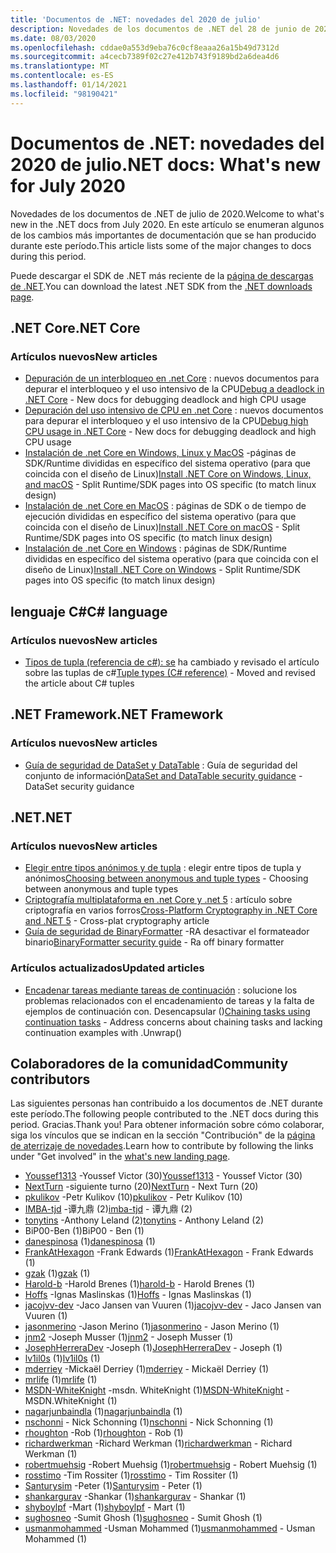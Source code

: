 ```yaml
---
title: 'Documentos de .NET: novedades del 2020 de julio'
description: Novedades de los documentos de .NET del 28 de junio de 2020:1 de agosto de 2020.
ms.date: 08/03/2020
ms.openlocfilehash: cddae0a553d9eba76c0cf8eaaa26a15b49d7312d
ms.sourcegitcommit: a4cecb7389f02c27e412b743f9189bd2a6dea4d6
ms.translationtype: MT
ms.contentlocale: es-ES
ms.lasthandoff: 01/14/2021
ms.locfileid: "98190421"
---
```

# <a name="net-docs-whats-new-for-july-2020"></a><span data-ttu-id="a8665-103">Documentos de .NET: novedades del 2020 de julio</span><span class="sxs-lookup"><span data-stu-id="a8665-103">.NET docs: What's new for July 2020</span></span>

<span data-ttu-id="a8665-104">Novedades de los documentos de .NET de julio de 2020.</span><span class="sxs-lookup"><span data-stu-id="a8665-104">Welcome to what's new in the .NET docs from July 2020.</span></span> <span data-ttu-id="a8665-105">En este artículo se enumeran algunos de los cambios más importantes de documentación que se han producido durante este período.</span><span class="sxs-lookup"><span data-stu-id="a8665-105">This article lists some of the major changes to docs during this period.</span></span>

<span data-ttu-id="a8665-106">Puede descargar el SDK de .NET más reciente de la [página de descargas de .NET](https://dotnet.microsoft.com/download).</span><span class="sxs-lookup"><span data-stu-id="a8665-106">You can download the latest .NET SDK from the [.NET downloads page](https://dotnet.microsoft.com/download).</span></span>

## <a name="net-core"></a><span data-ttu-id="a8665-107">.NET Core</span><span class="sxs-lookup"><span data-stu-id="a8665-107">.NET Core</span></span>

### <a name="new-articles"></a><span data-ttu-id="a8665-108">Artículos nuevos</span><span class="sxs-lookup"><span data-stu-id="a8665-108">New articles</span></span>

- <span data-ttu-id="a8665-109">[Depuración de un interbloqueo en .net Core](../core/diagnostics/debug-deadlock.md) : nuevos documentos para depurar el interbloqueo y el uso intensivo de la CPU</span><span class="sxs-lookup"><span data-stu-id="a8665-109">[Debug a deadlock in .NET Core](../core/diagnostics/debug-deadlock.md) - New docs for debugging deadlock and high CPU usage</span></span>
- <span data-ttu-id="a8665-110">[Depuración del uso intensivo de CPU en .net Core](../core/diagnostics/debug-highcpu.md) : nuevos documentos para depurar el interbloqueo y el uso intensivo de la CPU</span><span class="sxs-lookup"><span data-stu-id="a8665-110">[Debug high CPU usage in .NET Core](../core/diagnostics/debug-highcpu.md) - New docs for debugging deadlock and high CPU usage</span></span>
- <span data-ttu-id="a8665-111">[Instalación de .net Core en Windows, Linux y MacOS](../core/install/index.yml) -páginas de SDK/Runtime divididas en específico del sistema operativo (para que coincida con el diseño de Linux)</span><span class="sxs-lookup"><span data-stu-id="a8665-111">[Install .NET Core on Windows, Linux, and macOS](../core/install/index.yml) - Split Runtime/SDK pages into OS specific (to match linux design)</span></span>
- <span data-ttu-id="a8665-112">[Instalación de .net Core en MacOS](../core/install/macos.md) : páginas de SDK o de tiempo de ejecución divididas en específico del sistema operativo (para que coincida con el diseño de Linux)</span><span class="sxs-lookup"><span data-stu-id="a8665-112">[Install .NET Core on macOS](../core/install/macos.md) - Split Runtime/SDK pages into OS specific (to match linux design)</span></span>
- <span data-ttu-id="a8665-113">[Instalación de .net Core en Windows](../core/install/windows.md) : páginas de SDK/Runtime divididas en específico del sistema operativo (para que coincida con el diseño de Linux)</span><span class="sxs-lookup"><span data-stu-id="a8665-113">[Install .NET Core on Windows](../core/install/windows.md) - Split Runtime/SDK pages into OS specific (to match linux design)</span></span>

## <a name="c-language"></a><span data-ttu-id="a8665-114">lenguaje C#</span><span class="sxs-lookup"><span data-stu-id="a8665-114">C# language</span></span>

### <a name="new-articles"></a><span data-ttu-id="a8665-115">Artículos nuevos</span><span class="sxs-lookup"><span data-stu-id="a8665-115">New articles</span></span>

- <span data-ttu-id="a8665-116">[Tipos de tupla (referencia de c#): se](../csharp/language-reference/builtin-types/value-tuples.md) ha cambiado y revisado el artículo sobre las tuplas de c#</span><span class="sxs-lookup"><span data-stu-id="a8665-116">[Tuple types (C# reference)](../csharp/language-reference/builtin-types/value-tuples.md) - Moved and revised the article about C# tuples</span></span>

## <a name="net-framework"></a><span data-ttu-id="a8665-117">.NET Framework</span><span class="sxs-lookup"><span data-stu-id="a8665-117">.NET Framework</span></span>

### <a name="new-articles"></a><span data-ttu-id="a8665-118">Artículos nuevos</span><span class="sxs-lookup"><span data-stu-id="a8665-118">New articles</span></span>

- <span data-ttu-id="a8665-119">[Guía de seguridad de DataSet y DataTable](../framework/data/adonet/dataset-datatable-dataview/security-guidance.md) : Guía de seguridad del conjunto de información</span><span class="sxs-lookup"><span data-stu-id="a8665-119">[DataSet and DataTable security guidance](../framework/data/adonet/dataset-datatable-dataview/security-guidance.md) - DataSet security guidance</span></span>

## <a name="net"></a><span data-ttu-id="a8665-120">.NET</span><span class="sxs-lookup"><span data-stu-id="a8665-120">.NET</span></span>

### <a name="new-articles"></a><span data-ttu-id="a8665-121">Artículos nuevos</span><span class="sxs-lookup"><span data-stu-id="a8665-121">New articles</span></span>

- <span data-ttu-id="a8665-122">[Elegir entre tipos anónimos y de tupla](../standard/base-types/choosing-between-anonymous-and-tuple.md) : elegir entre tipos de tupla y anónimos</span><span class="sxs-lookup"><span data-stu-id="a8665-122">[Choosing between anonymous and tuple types](../standard/base-types/choosing-between-anonymous-and-tuple.md) - Choosing between anonymous and tuple types</span></span>
- <span data-ttu-id="a8665-123">[Criptografía multiplataforma en .net Core y .net 5](../standard/security/cross-platform-cryptography.md) : artículo sobre criptografía en varios forros</span><span class="sxs-lookup"><span data-stu-id="a8665-123">[Cross-Platform Cryptography in .NET Core and .NET 5](../standard/security/cross-platform-cryptography.md) - Cross-plat cryptography article</span></span>
- <span data-ttu-id="a8665-124">[Guía de seguridad de BinaryFormatter](../standard/serialization/binaryformatter-security-guide.md) -RA desactivar el formateador binario</span><span class="sxs-lookup"><span data-stu-id="a8665-124">[BinaryFormatter security guide](../standard/serialization/binaryformatter-security-guide.md) - Ra off binary formatter</span></span>

### <a name="updated-articles"></a><span data-ttu-id="a8665-125">Artículos actualizados</span><span class="sxs-lookup"><span data-stu-id="a8665-125">Updated articles</span></span>

- <span data-ttu-id="a8665-126">[Encadenar tareas mediante tareas de continuación](../standard/parallel-programming/chaining-tasks-by-using-continuation-tasks.md) : solucione los problemas relacionados con el encadenamiento de tareas y la falta de ejemplos de continuación con. Desencapsular ()</span><span class="sxs-lookup"><span data-stu-id="a8665-126">[Chaining tasks using continuation tasks](../standard/parallel-programming/chaining-tasks-by-using-continuation-tasks.md) - Address concerns about chaining tasks and lacking continuation examples with .Unwrap()</span></span>

## <a name="community-contributors"></a><span data-ttu-id="a8665-127">Colaboradores de la comunidad</span><span class="sxs-lookup"><span data-stu-id="a8665-127">Community contributors</span></span>

<span data-ttu-id="a8665-128">Las siguientes personas han contribuido a los documentos de .NET durante este período.</span><span class="sxs-lookup"><span data-stu-id="a8665-128">The following people contributed to the .NET docs during this period.</span></span> <span data-ttu-id="a8665-129">Gracias.</span><span class="sxs-lookup"><span data-stu-id="a8665-129">Thank you!</span></span> <span data-ttu-id="a8665-130">Para obtener información sobre cómo colaborar, siga los vínculos que se indican en la sección "Contribución" de la [página de aterrizaje de novedades](index.yml).</span><span class="sxs-lookup"><span data-stu-id="a8665-130">Learn how to contribute by following the links under "Get involved" in the [what's new landing page](index.yml).</span></span>

- <span data-ttu-id="a8665-131">[Youssef1313](https://github.com/Youssef1313) -Youssef Victor (30)</span><span class="sxs-lookup"><span data-stu-id="a8665-131">[Youssef1313](https://github.com/Youssef1313) - Youssef Victor (30)</span></span>
- <span data-ttu-id="a8665-132">[NextTurn](https://github.com/nxtn) -siguiente turno (20)</span><span class="sxs-lookup"><span data-stu-id="a8665-132">[NextTurn](https://github.com/nxtn) - Next Turn (20)</span></span>
- <span data-ttu-id="a8665-133">[pkulikov](https://github.com/pkulikov) -Petr Kulikov (10)</span><span class="sxs-lookup"><span data-stu-id="a8665-133">[pkulikov](https://github.com/pkulikov) - Petr Kulikov (10)</span></span>
- <span data-ttu-id="a8665-134">[IMBA-tjd](https://github.com/imba-tjd) -谭九鼎 (2)</span><span class="sxs-lookup"><span data-stu-id="a8665-134">[imba-tjd](https://github.com/imba-tjd) - 谭九鼎 (2)</span></span>
- <span data-ttu-id="a8665-135">[tonytins](https://github.com/tonytins) -Anthony Leland (2)</span><span class="sxs-lookup"><span data-stu-id="a8665-135">[tonytins](https://github.com/tonytins) - Anthony Leland (2)</span></span>
- <span data-ttu-id="a8665-136">BiP00-Ben (1)</span><span class="sxs-lookup"><span data-stu-id="a8665-136">BiP00 - Ben (1)</span></span>
- <span data-ttu-id="a8665-137">[danespinosa](https://github.com/danespinosa) (1)</span><span class="sxs-lookup"><span data-stu-id="a8665-137">[danespinosa](https://github.com/danespinosa) (1)</span></span>
- <span data-ttu-id="a8665-138">[FrankAtHexagon](https://github.com/FrankAtHexagon) -Frank Edwards (1)</span><span class="sxs-lookup"><span data-stu-id="a8665-138">[FrankAtHexagon](https://github.com/FrankAtHexagon) - Frank Edwards (1)</span></span>
- <span data-ttu-id="a8665-139">[gzak](https://github.com/gzak) (1)</span><span class="sxs-lookup"><span data-stu-id="a8665-139">[gzak](https://github.com/gzak) (1)</span></span>
- <span data-ttu-id="a8665-140">[Harold-b](https://github.com/harold-b) -Harold Brenes (1)</span><span class="sxs-lookup"><span data-stu-id="a8665-140">[harold-b](https://github.com/harold-b) - Harold Brenes (1)</span></span>
- <span data-ttu-id="a8665-141">[Hoffs](https://github.com/Hoffs) -Ignas Maslinskas (1)</span><span class="sxs-lookup"><span data-stu-id="a8665-141">[Hoffs](https://github.com/Hoffs) - Ignas Maslinskas (1)</span></span>
- <span data-ttu-id="a8665-142">[jacojvv-dev](https://github.com/jacojvv-dev) -Jaco Jansen van Vuuren (1)</span><span class="sxs-lookup"><span data-stu-id="a8665-142">[jacojvv-dev](https://github.com/jacojvv-dev) - Jaco Jansen van Vuuren (1)</span></span>
- <span data-ttu-id="a8665-143">[jasonmerino](https://github.com/jasonmerino) -Jason Merino (1)</span><span class="sxs-lookup"><span data-stu-id="a8665-143">[jasonmerino](https://github.com/jasonmerino) - Jason Merino (1)</span></span>
- <span data-ttu-id="a8665-144">[jnm2](https://github.com/jnm2) -Joseph Musser (1)</span><span class="sxs-lookup"><span data-stu-id="a8665-144">[jnm2](https://github.com/jnm2) - Joseph Musser (1)</span></span>
- <span data-ttu-id="a8665-145">[JosephHerreraDev](https://github.com/JosephHerreraDev) -Joseph (1)</span><span class="sxs-lookup"><span data-stu-id="a8665-145">[JosephHerreraDev](https://github.com/JosephHerreraDev) - Joseph (1)</span></span>
- <span data-ttu-id="a8665-146">[lv1il0s](https://github.com/lv1il0s) (1)</span><span class="sxs-lookup"><span data-stu-id="a8665-146">[lv1il0s](https://github.com/lv1il0s) (1)</span></span>
- <span data-ttu-id="a8665-147">[mderriey](https://github.com/mderriey) -Mickaël Derriey (1)</span><span class="sxs-lookup"><span data-stu-id="a8665-147">[mderriey](https://github.com/mderriey) - Mickaël Derriey (1)</span></span>
- <span data-ttu-id="a8665-148">[mrlife](https://github.com/mrlife) (1)</span><span class="sxs-lookup"><span data-stu-id="a8665-148">[mrlife](https://github.com/mrlife) (1)</span></span>
- <span data-ttu-id="a8665-149">[MSDN-WhiteKnight](https://github.com/MSDN-WhiteKnight) -msdn. WhiteKnight (1)</span><span class="sxs-lookup"><span data-stu-id="a8665-149">[MSDN-WhiteKnight](https://github.com/MSDN-WhiteKnight) - MSDN.WhiteKnight (1)</span></span>
- <span data-ttu-id="a8665-150">[nagarjunbaindla](https://github.com/nagarjunbaindla) (1)</span><span class="sxs-lookup"><span data-stu-id="a8665-150">[nagarjunbaindla](https://github.com/nagarjunbaindla) (1)</span></span>
- <span data-ttu-id="a8665-151">[nschonni](https://github.com/nschonni) - Nick Schonning (1)</span><span class="sxs-lookup"><span data-stu-id="a8665-151">[nschonni](https://github.com/nschonni) - Nick Schonning (1)</span></span>
- <span data-ttu-id="a8665-152">[rhoughton](https://github.com/rhoughton) -Rob (1)</span><span class="sxs-lookup"><span data-stu-id="a8665-152">[rhoughton](https://github.com/rhoughton) - Rob (1)</span></span>
- <span data-ttu-id="a8665-153">[richardwerkman](https://github.com/richardwerkman) -Richard Werkman (1)</span><span class="sxs-lookup"><span data-stu-id="a8665-153">[richardwerkman](https://github.com/richardwerkman) - Richard Werkman (1)</span></span>
- <span data-ttu-id="a8665-154">[robertmuehsig](https://github.com/robertmuehsig) -Robert Muehsig (1)</span><span class="sxs-lookup"><span data-stu-id="a8665-154">[robertmuehsig](https://github.com/robertmuehsig) - Robert Muehsig (1)</span></span>
- <span data-ttu-id="a8665-155">[rosstimo](https://github.com/rosstimo) -Tim Rossiter (1)</span><span class="sxs-lookup"><span data-stu-id="a8665-155">[rosstimo](https://github.com/rosstimo) - Tim Rossiter (1)</span></span>
- <span data-ttu-id="a8665-156">[Santurysim](https://github.com/Santurysim) -Peter (1)</span><span class="sxs-lookup"><span data-stu-id="a8665-156">[Santurysim](https://github.com/Santurysim) - Peter (1)</span></span>
- <span data-ttu-id="a8665-157">[shankargurav](https://github.com/shankargurav) -Shankar (1)</span><span class="sxs-lookup"><span data-stu-id="a8665-157">[shankargurav](https://github.com/shankargurav) - Shankar (1)</span></span>
- <span data-ttu-id="a8665-158">[shyboylpf](https://github.com/shyboylpf) -Mart (1)</span><span class="sxs-lookup"><span data-stu-id="a8665-158">[shyboylpf](https://github.com/shyboylpf) - Mart (1)</span></span>
- <span data-ttu-id="a8665-159">[sughosneo](https://github.com/sughosneo) -Sumit Ghosh (1)</span><span class="sxs-lookup"><span data-stu-id="a8665-159">[sughosneo](https://github.com/sughosneo) - Sumit Ghosh (1)</span></span>
- <span data-ttu-id="a8665-160">[usmanmohammed](https://github.com/usmanmohammed) -Usman Mohammed (1)</span><span class="sxs-lookup"><span data-stu-id="a8665-160">[usmanmohammed](https://github.com/usmanmohammed) - Usman Mohammed (1)</span></span>
